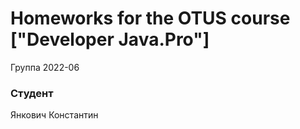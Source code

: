 # Homeworks for the OTUS course ["Developer Java.Pro"]


Группа 2022-06

### Студент
Янкович Константин


